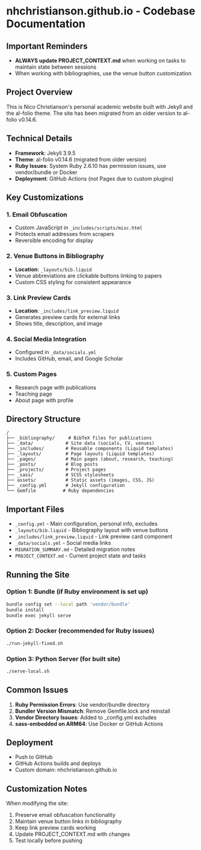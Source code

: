 # nhchristianson.github.io - Codebase Documentation

## Important Reminders

- **ALWAYS update PROJECT_CONTEXT.md** when working on tasks to maintain state between sessions
- When working with bibliographies, use the venue button customization

## Project Overview

This is Nico Christianson's personal academic website built with Jekyll and the al-folio theme. The site has been migrated from an older version to al-folio v0.14.6.

## Technical Details

- **Framework**: Jekyll 3.9.5
- **Theme**: al-folio v0.14.6 (migrated from older version)
- **Ruby Issues**: System Ruby 2.6.10 has permission issues, use vendor/bundle or Docker
- **Deployment**: GitHub Actions (not Pages due to custom plugins)

## Key Customizations

### 1. Email Obfuscation
- Custom JavaScript in `_includes/scripts/misc.html`
- Protects email addresses from scrapers
- Reversible encoding for display

### 2. Venue Buttons in Bibliography
- **Location**: `_layouts/bib.liquid`
- Venue abbreviations are clickable buttons linking to papers
- Custom CSS styling for consistent appearance

### 3. Link Preview Cards
- **Location**: `_includes/link_preview.liquid`
- Generates preview cards for external links
- Shows title, description, and image

### 4. Social Media Integration
- Configured in `_data/socials.yml`
- Includes GitHub, email, and Google Scholar

### 5. Custom Pages
- Research page with publications
- Teaching page
- About page with profile

## Directory Structure

```
/
├── _bibliography/     # BibTeX files for publications
├── _data/            # Site data (socials, CV, venues)
├── _includes/        # Reusable components (Liquid templates)
├── _layouts/         # Page layouts (Liquid templates)
├── _pages/           # Main pages (about, research, teaching)
├── _posts/           # Blog posts
├── _projects/        # Project pages
├── _sass/            # SCSS stylesheets
├── assets/           # Static assets (images, CSS, JS)
├── _config.yml       # Jekyll configuration
└── Gemfile          # Ruby dependencies
```

## Important Files

- `_config.yml` - Main configuration, personal info, excludes
- `_layouts/bib.liquid` - Bibliography layout with venue buttons
- `_includes/link_preview.liquid` - Link preview card component
- `_data/socials.yml` - Social media links
- `MIGRATION_SUMMARY.md` - Detailed migration notes
- `PROJECT_CONTEXT.md` - Current project state and tasks

## Running the Site

### Option 1: Bundle (if Ruby environment is set up)
```bash
bundle config set --local path 'vendor/bundle'
bundle install
bundle exec jekyll serve
```

### Option 2: Docker (recommended for Ruby issues)
```bash
./run-jekyll-fixed.sh
```

### Option 3: Python Server (for built site)
```bash
./serve-local.sh
```

## Common Issues

1. **Ruby Permission Errors**: Use vendor/bundle directory
2. **Bundler Version Mismatch**: Remove Gemfile.lock and reinstall
3. **Vendor Directory Issues**: Added to _config.yml excludes
4. **sass-embedded on ARM64**: Use Docker or GitHub Actions

## Deployment

- Push to GitHub
- GitHub Actions builds and deploys
- Custom domain: nhchristianson.github.io

## Customization Notes

When modifying the site:
1. Preserve email obfuscation functionality
2. Maintain venue button links in bibliography
3. Keep link preview cards working
4. Update PROJECT_CONTEXT.md with changes
5. Test locally before pushing
